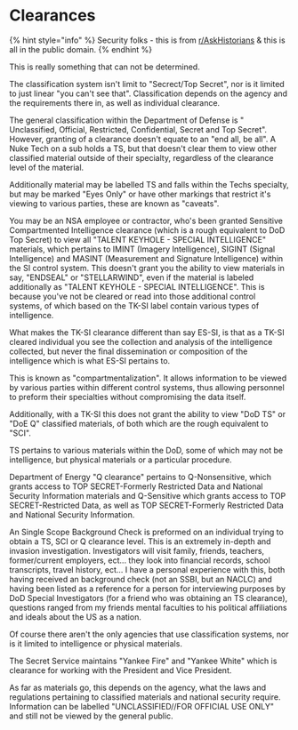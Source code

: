 # Clearances

{% hint style="info" %}
Security folks - this is from [r/AskHistorians](https://www.reddit.com/r/AskHistorians/comments/2uylp8/how_far_back_is_the_earliest_known_us_usage_of/) & this is all in the public domain.
{% endhint %}

This is really something that can not be determined.

The classification system isn't limit to "Secrect/Top Secret", nor is it limited to just linear "you can't see that". Classification depends on the agency and the requirements there in, as well as individual clearance.

The general classification within the Department of Defense is " Unclassified, Official, Restricted, Confidential, Secret and Top Secret". However, granting of a clearance doesn't equate to an "end all, be all". A Nuke Tech on a sub holds a TS, but that doesn't clear them to view other classified material outside of their specialty, regardless of the clearance level of the material.

Additionally material may be labelled TS and falls within the Techs specialty, but may be marked "Eyes Only" or have other markings that restrict it's viewing to various parties, these are known as "caveats".

You may be an NSA employee or contractor, who's been granted Sensitive Compartmented Intelligence clearance (which is a rough equivalent to DoD Top Secret) to view all "TALENT KEYHOLE - SPECIAL INTELLIGENCE" materials, which pertains to IMINT (Imagery Intelligence), SIGINT (Signal Intelligence) and MASINT (Measurement and Signature Intelligence) within the SI control system. This doesn't grant you the ability to view materials in say, "ENDSEAL" or "STELLARWIND", even if the material is labeled additionally as "TALENT KEYHOLE - SPECIAL INTELLIGENCE". This is because you've not be cleared or read into those additional control systems, of which based on the TK-SI label contain various types of intelligence.

What makes the TK-SI clearance different than say ES-SI, is that as a TK-SI cleared individual you see the collection and analysis of the intelligence collected, but never the final dissemination or composition of the intelligence which is what ES-SI pertains to.

This is known as "compartmentalization". It allows information to be viewed by various parties within different control systems, thus allowing personnel to preform their specialties without compromising the data itself.

Additionally, with a TK-SI this does not grant the ability to view "DoD TS" or "DoE Q" classified materials, of both which are the rough equivalent to "SCI".

TS pertains to various materials within the DoD, some of which may not be intelligence, but physical materials or a particular procedure.

Department of Energy "Q clearance" pertains to Q-Nonsensitive, which grants access to TOP SECRET-Formerly Restricted Data and National Security Information materials and Q-Sensitive which grants access to TOP SECRET-Restricted Data, as well as TOP SECRET-Formerly Restricted Data and National Security Information.

An Single Scope Background Check is preformed on an individual trying to obtain a TS, SCI or Q clearance level. This is an extremely in-depth and invasion investigation. Investigators will visit family, friends, teachers, former/current employers, ect... they look into financial records, school transcripts, travel history, ect... I have a personal experience with this, both having received an background check (not an SSBI, but an NACLC) and having been listed as a reference for a person for interviewing purposes by DoD Special Investigators (for a friend who was obtaining an TS clearance), questions ranged from my friends mental faculties to his political affiliations and ideals about the US as a nation.

Of course there aren't the only agencies that use classification systems, nor is it limited to intelligence or physical materials.

The Secret Service maintains "Yankee Fire" and "Yankee White" which is clearance for working with the President and Vice President.

As far as materials go, this depends on the agency, what the laws and regulations pertaining to classified materials and national security require. Information can be labelled "UNCLASSIFIED//FOR OFFICIAL USE ONLY" and still not be viewed by the general public.
